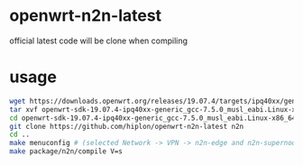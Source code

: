 # openwrt-n2n-latest

official latest code will be clone when compiling

# usage

```bash
wget https://downloads.openwrt.org/releases/19.07.4/targets/ipq40xx/generic/openwrt-sdk-19.07.4-ipq40xx-generic_gcc-7.5.0_musl_eabi.Linux-x86_64.tar.xz
tar xvf openwrt-sdk-19.07.4-ipq40xx-generic_gcc-7.5.0_musl_eabi.Linux-x86_64.tar.xz
cd openwrt-sdk-19.07.4-ipq40xx-generic_gcc-7.5.0_musl_eabi.Linux-x86_64/package
git clone https://github.com/hiplon/openwrt-n2n-latest n2n
cd ..
make menuconfig # (selected Network -> VPN -> n2n-edge and n2n-supernode)
make package/n2n/compile V=s

```